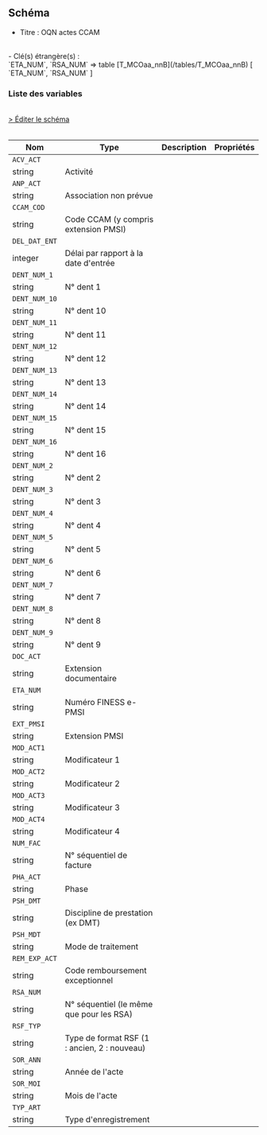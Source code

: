 ## Schéma

- Titre : OQN actes CCAM
<br />
- Clé(s) étrangère(s) : <br />
`ETA_NUM`, `RSA_NUM` => table [T_MCOaa_nnB](/tables/T_MCOaa_nnB) [ `ETA_NUM`, `RSA_NUM` ]<br />

### Liste des variables
<br />
<div>
    <a href="https://gitlab.com/healthdatahub/schema-snds/edit/master/schemas/PMSI/PMSI%20MCO/T_MCOaa_nnFM.json"  
    arget="_blank" rel="noopener noreferrer">> Éditer le schéma</a>
    <OutboundLink />
</div>
<br />

Nom|Type|Description|Propriétés
-|-|-|-
`ACV_ACT`|
string|Activité||
`ANP_ACT`|
string|Association non prévue||
`CCAM_COD`|
string|Code CCAM (y compris extension PMSI)||
`DEL_DAT_ENT`|
integer|Délai par rapport à la date d&#x27;entrée||
`DENT_NUM_1`|
string|N° dent 1||
`DENT_NUM_10`|
string|N° dent 10||
`DENT_NUM_11`|
string|N° dent 11||
`DENT_NUM_12`|
string|N° dent 12||
`DENT_NUM_13`|
string|N° dent 13||
`DENT_NUM_14`|
string|N° dent 14||
`DENT_NUM_15`|
string|N° dent 15||
`DENT_NUM_16`|
string|N° dent 16||
`DENT_NUM_2`|
string|N° dent 2||
`DENT_NUM_3`|
string|N° dent 3||
`DENT_NUM_4`|
string|N° dent 4||
`DENT_NUM_5`|
string|N° dent 5||
`DENT_NUM_6`|
string|N° dent 6||
`DENT_NUM_7`|
string|N° dent 7||
`DENT_NUM_8`|
string|N° dent 8||
`DENT_NUM_9`|
string|N° dent 9||
`DOC_ACT`|
string|Extension documentaire||
`ETA_NUM`|
string|Numéro FINESS e-PMSI||
`EXT_PMSI`|
string|Extension PMSI||
`MOD_ACT1`|
string|Modificateur 1||
`MOD_ACT2`|
string|Modificateur 2||
`MOD_ACT3`|
string|Modificateur 3||
`MOD_ACT4`|
string|Modificateur 4||
`NUM_FAC`|
string|N° séquentiel de facture||
`PHA_ACT`|
string|Phase||
`PSH_DMT`|
string|Discipline de prestation (ex DMT)||
`PSH_MDT`|
string|Mode de traitement||
`REM_EXP_ACT`|
string|Code remboursement exceptionnel||
`RSA_NUM`|
string|N° séquentiel (le même que pour les RSA)||
`RSF_TYP`|
string|Type de format RSF (1 : ancien, 2 : nouveau)||
`SOR_ANN`|
string|Année de l&#x27;acte||
`SOR_MOI`|
string|Mois de l&#x27;acte||
`TYP_ART`|
string|Type d&#x27;enregistrement||

